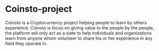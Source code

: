 # Coinsto-project
Coinsto is a Cryptocurrency project helping people to learn by others experience. Coinsto is focus on giving value to the people by the people, the platform will only act as a slate to help individuals and organizations learn from anyone whom volunteer to share his or her experience in any field they operate in.
